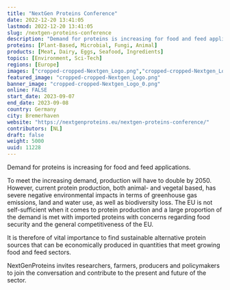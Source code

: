```yaml
---
title: "NextGen Proteins Conference"
date: 2022-12-20 13:41:05
lastmod: 2022-12-20 13:41:05
slug: /nextgen-proteins-conference
description: "Demand for proteins is increasing for food and feed applications.To meet the increasing demand, production will have to double by 2050. However, current protein production, both animal- and vegetal based, has severe negative environmental impacts in terms of greenhouse gas emissions, land and water use, as well as biodiversity loss. The EU is not self-sufficient when it comes to protein production and a large proportion of the demand is met with imported proteins with concerns regarding food security and the general competitiveness of the EU."
proteins: [Plant-Based, Microbial, Fungi, Animal]
products: [Meat, Dairy, Eggs, Seafood, Ingredients]
topics: [Environment, Sci-Tech]
regions: [Europe]
images: ["cropped-cropped-Nextgen_Logo.png","cropped-cropped-Nextgen_Logo_0.png"]
featured_image: "cropped-cropped-Nextgen_Logo.png"
banner_image: "cropped-cropped-Nextgen_Logo_0.png"
online: FALSE
start_date: 2023-09-07
end_date: 2023-09-08
country: Germany
city: Bremerhaven
website: "https://nextgenproteins.eu/nextgen-proteins-conference/"
contributors: [NL]
draft: false
weight: 5000
uuid: 11228
---
```

Demand for proteins is increasing for food and feed applications.

To meet the increasing demand, production will have to double by 2050.
However, current protein production, both animal- and vegetal based, has
severe negative environmental impacts in terms of greenhouse gas
emissions, land and water use, as well as biodiversity loss. The EU is
not self-sufficient when it comes to protein production and a large
proportion of the demand is met with imported proteins with concerns
regarding food security and the general competitiveness of the EU.

It is therefore of vital importance to find sustainable alternative
protein sources that can be economically produced in quantities that
meet growing food and feed sectors.

NextGenProteins invites researchers, farmers, producers and policymakers
to join the conversation and contribute to the present and future of the
sector.
